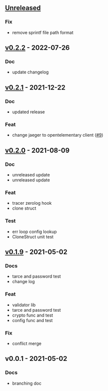 <a name="unreleased"></a>
## [Unreleased]

### Fix
- remove sprintf file path format


<a name="v0.2.2"></a>
## [v0.2.2] - 2022-07-26
### Doc
- update changelog


<a name="v0.2.1"></a>
## [v0.2.1] - 2021-12-22
### Doc
- updated release

### Feat
- change jaeger to opentelementary client ([#9](https://github.com/kubuskotak/valkyrie/issues/9))


<a name="v0.2.0"></a>
## [v0.2.0] - 2021-08-09
### Doc
- unreleased update
- unreleased update

### Feat
- tracer zerolog hook
- clone struct

### Test
- err loop config lookup
- CloneStruct unit test


<a name="v0.1.9"></a>
## [v0.1.9] - 2021-05-02
### Docs
- tarce and password test
- change log

### Feat
- validator lib
- tarce and password test
- crypto func and test
- config func and test

### Fix
- conflict merge


<a name="v0.0.1"></a>
## v0.0.1 - 2021-05-02
### Docs
- branching doc


[Unreleased]: https://github.com/kubuskotak/valkyrie/compare/v0.2.2...HEAD
[v0.2.2]: https://github.com/kubuskotak/valkyrie/compare/v0.2.1...v0.2.2
[v0.2.1]: https://github.com/kubuskotak/valkyrie/compare/v0.2.0...v0.2.1
[v0.2.0]: https://github.com/kubuskotak/valkyrie/compare/v0.1.9...v0.2.0
[v0.1.9]: https://github.com/kubuskotak/valkyrie/compare/v0.0.1...v0.1.9
